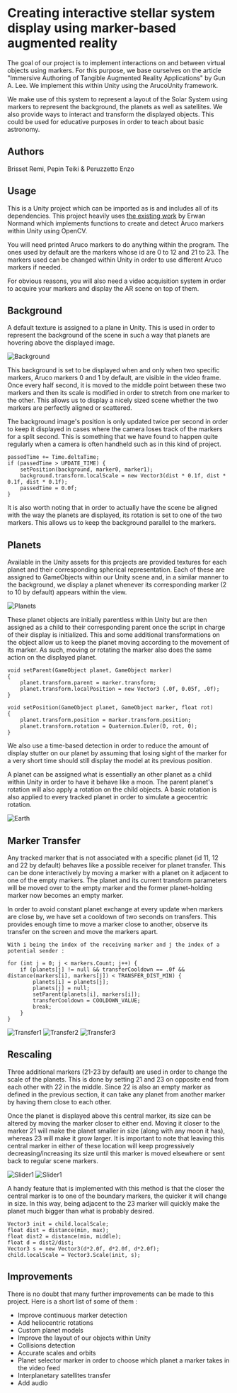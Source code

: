 # Creating interactive stellar system display using marker-based augmented reality

The goal of our project is to implement interactions on and between virtual objects using markers. For this purpose, we base ourselves on the article "Immersive Authoring of Tangible Augmented Reality Applications" by Gun A. Lee. We implement this within Unity using the ArucoUnity framework.

We make use of this system to represent a layout of the Solar System using markers to represent the background, the planets as well as satellites. We also provide ways to interact and transform the displayed objects. This could be used for educative purposes in order to teach about basic astronomy.

## Authors

Brisset Remi, Pepin Teiki & Peruzzetto Enzo

## Usage

This is a Unity project which can be imported as is and includes all of its dependencies.
This project heavily uses [the existing work](https://github.com/NormandErwan/ArucoUnity) by Erwan Normand which implements functions to create and detect Aruco markers within Unity using OpenCV.

You will need printed Aruco markers to do anything within the program. The ones used by default are the markers whose id are 0 to 12 and 21 to 23. The markers used can be changed within Unity in order to use different Aruco markers if needed.

For obvious reasons, you will also need a video acquisition system in order to acquire your markers and display the AR scene on top of them.

## Background

A default texture is assigned to a plane in Unity. This is used in order to represent the background of the scene in such a way that planets are hovering above the displayed image.

![Background](/Images/background.png)

This background is set to be displayed when and only when two specific markers, Aruco markers 0 and 1 by default, are visible in the video frame. Once every half second, it is moved to the middle point between these two markers and then its scale is modified in order to stretch from one marker to the other. This allows us to display a nicely sized scene whether the two markers are perfectly aligned or scattered.

The background image's position is only updated twice per second in order to keep it displayed in cases where the camera loses track of the markers for a split second. This is something that we have found to happen quite regularly when a camera is often handheld such as in this kind of project.

```
passedTime += Time.deltaTime;
if (passedTime > UPDATE_TIME) {
    setPosition(background, marker0, marker1);
    background.transform.localScale = new Vector3(dist * 0.1f, dist * 0.1f, dist * 0.1f);
    passedTime = 0.0f;
}
```

It is also worth noting that in order to actually have the scene be aligned with the way the planets are displayed, its rotation is set to one of the two markers. This allows us to keep the background parallel to the markers.

## Planets

Available in the Unity assets for this projects are provided textures for each planet and their corresponding spherical representation. Each of these are assigned to GameObjects within our Unity scene and, in a similar manner to the background, we display a planet whenever its corresponding marker (2 to 10 by default) appears within the view.

![Planets](/Images/planets.png)

These planet objects are initially parentless within Unity but are then assigned as a child to their corresponding parent once the script in charge of their display is initialized. This and some additional transformations on the object allow us to keep the planet moving according to the movement of its marker. As such, moving or rotating the marker also does the same action on the displayed planet.

```
void setParent(GameObject planet, GameObject marker)
{
    planet.transform.parent = marker.transform;
    planet.transform.localPosition = new Vector3 (.0f, 0.05f, .0f);
}

void setPosition(GameObject planet, GameObject marker, float rot)
{
    planet.transform.position = marker.transform.position;
    planet.transform.rotation = Quaternion.Euler(0, rot, 0);
}
```

We also use a time-based detection in order to reduce the amount of display stutter on our planet by assuming that losing sight of the marker for a very short time should still display the model at its previous position.

A planet can be assigned what is essentially an other planet as a child within Unity in order to have it behave like a moon. The parent planet's rotation will also apply a rotation on the child objects. A basic rotation is also applied to every tracked planet in order to simulate a geocentric rotation.

![Earth](/Images/earth.png)

## Marker Transfer

Any tracked marker that is not associated with a specific planet (id 11, 12 and 22 by default) behaves like a possible receiver for planet transfer. This can be done interactively by moving a marker with a planet on it adjacent to one of the empty markers. The planet and its current transform parameters will be moved over to the empty marker and the former planet-holding marker now becomes an empty marker. 

In order to avoid constant planet exchange at every update when markers are close by, we have set a cooldown of two seconds on transfers. This provides enough time to move a marker close to another, observe its transfer on the screen and move the markers apart.

```
With i being the index of the receiving marker and j the index of a potential sender :

for (int j = 0; j < markers.Count; j++) {
    if (planets[j] != null && transferCooldown == .0f && distance(markers[i], markers[j]) < TRANSFER_DIST_MIN) {
        planets[i] = planets[j];
        planets[j] = null;
        setParent(planets[i], markers[i]);
        transferCooldown = COOLDOWN_VALUE;
        break;
    }
}
```

![Transfer1](/Images/transfer1.png)
![Transfer2](/Images/transfer2.png)
![Transfer3](/Images/transfer3.png)

## Rescaling

Three additional markers (21-23 by default) are used in order to change the scale of the planets. This is done by setting 21 and 23 on opposite end from each other with 22 in the middle. Since 22 is also an empty marker as defined in the previous section, it can take any planet from another marker by having them close to each other.

Once the planet is displayed above this central marker, its size can be altered by moving the marker closer to either end. Moving it closer to the marker 21 will make the planet smaller in size (along with any moon it has), whereas 23 will make it grow larger. It is important to note that leaving this central marker in either of these location will keep progressively decreasing/increasing its size until this marker is moved elsewhere or sent back to regular scene markers.

![Slider1](/Images/sliderMin.png)
![Slider1](/Images/sliderMax.png)

A handy feature that is implemented with this method is that the closer the central marker is to one of the boundary markers, the quicker it will change in size. In this way, being adjacent to the 23 marker will quickly make the planet much bigger than what is probably desired.

```
Vector3 init = child.localScale;
float dist = distance(min, max);
float dist2 = distance(min, middle);
float d = dist2/dist;
Vector3 s = new Vector3(d*2.0f, d*2.0f, d*2.0f);
child.localScale = Vector3.Scale(init, s);
```

## Improvements

There is no doubt that many further improvements can be made to this project. Here is a short list of some of them :

* Improve continuous marker detection
* Add heliocentric rotations
* Custom planet models
* Improve the layout of our objects within Unity
* Collisions detection
* Accurate scales and orbits
* Planet selector marker in order to choose which planet a marker takes in the video feed
* Interplanetary satellites transfer
* Add audio
